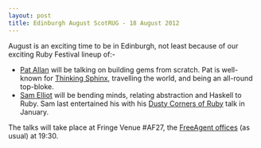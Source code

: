 ```yaml
---
layout: post
title: Edinburgh August ScotRUG - 18 August 2012
---
```


August is an exciting time to be in Edinburgh, not least because of our exciting Ruby Festival lineup of:-

* [Pat Allan](https://twitter.com/pat) will be talking on building gems from scratch. Pat is well-known for [Thinking Sphinx](http://freelancing-god.github.com/ts/en/), travelling the world, and being an all-round top-bloke.
* [Sam Elliot](https://twitter.com/lenary) will be bending minds, relating abstraction and Haskell to Ruby.  Sam last entertained his with his [Dusty Corners of Ruby](http://scotrug.org/2012/02/12/video-dusty-crevices-of-ruby.html) talk in January.

The talks will take place at Fringe Venue #AF27, the [FreeAgent offices](http://www.freeagentcentral.com/) (as usual) at 19:30.


